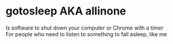 # gotosleep AKA allinone <br>
Is software to shut down your computer or Chrome with a timer<br>
For people who need to listen to something to fall asleep, like me <br>
